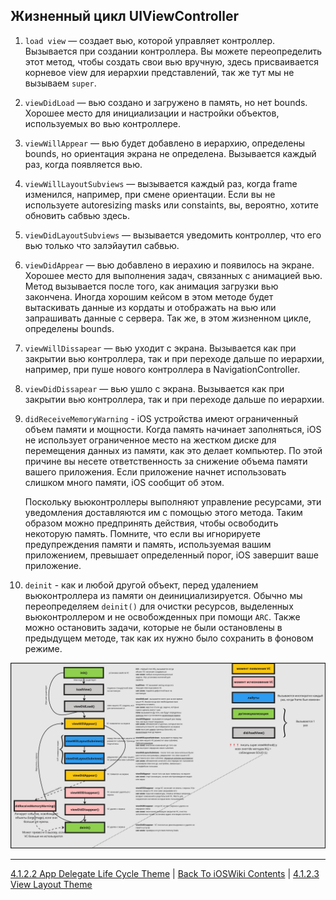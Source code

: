 ## Жизненный цикл UIViewController

1. `load view` — создает вью, которой управляет контроллер. Вызывается при создании контроллера. Вы можете переопределить этот метод, чтобы создать свои вью вручную, здесь присваивается корневое view для иерархии представлений, так же тут мы не вызываем `super`.
2. `viewDidLoad` — вью создано и загружено в память, но нет bounds. Хорошее место для инициализации и настройки объектов, используемых во вью контроллере.
3. `viewWillAppear` — вью будет добавлено в иерархию, определены bounds, но ориентация экрана не определена. Вызывается каждый раз, когда появляется вью.
4. `viewWillLayoutSubviews` — вызывается каждый раз, когда frame изменился, например, при смене ориентации. Если вы не используете autoresizing masks или constaints, вы, вероятно, хотите обновить сабвью здесь.
5. `viewDidLayoutSubviews` — вызывается уведомить контроллер, что его вью только что залэйаутил сабвью.
6. `viewDidAppear` — вью добавлено в иерахию и появилось на экране. Хорошее место для выполнения задач, связанных с анимацией вью. Метод вызывается после того, как анимация загрузки вью закончена. 
Иногда хорошим кейсом в этом методе будет вытаскивать данные из кордаты и отображать на вью или запрашивать данные с сервера.
Так же, в этом жизненном цикле, определены bounds.
7. `viewWillDissapear` — вью уходит с экрана. Вызывается как при закрытии вью контроллера, так и при переходе дальше по иерархии, например, при пуше нового контроллера в NavigationController.
8. `viewDidDissapear` — вью ушло с экрана. Вызывается как при закрытии вью контроллера, так и при переходе дальше по иерархии.
9. `didReceiveMemoryWarning` - iOS устройства имеют ограниченный объем памяти и мощности. Когда память начинает заполняться, iOS не использует ограниченное место на жестком диске для перемещения данных из памяти, как это делает компьютер. По этой причине вы несете ответственность за снижение объема памяти вашего приложения. Если приложение начнет использовать слишком много памяти, iOS сообщит об этом.

    Поскольку вьюконтроллеры выполняют управление ресурсами, эти уведомления доставляются им с помощью этого метода. Таким образом можно предпринять действия, чтобы освободить некоторую память. Помните, что если вы игнорируете предупреждения памяти и память, используемая вашим приложением, превышает определенный порог, iOS завершит ваше приложение.


10. `deinit` - как и любой другой объект, перед удалением вьюконтроллера из памяти он деинициализируется. Обычно мы переопределяем `deinit()` для очистки ресурсов, выделенных вьюконтроллером и не освобожденных при помощи `ARC`. Также можно остановить задачи, которые не были остановлены в предыдущем методе, так как их нужно было сохранить в фоновом режиме.

<p align="center" width="100%">
    <img src="https://raw.githubusercontent.com/eldaroid/pictures/master/iOSWiki/Frameworks/UIKit/ViewControllerLifeCycle.jpg">
</p>

---

[4.1.2.2 App Delegate Life Cycle Theme](./4.1.2.2%20AppDelegateLifeCycle.md) | [Back To iOSWiki Contents](https://github.com/eldaroid/iOSWiki) | [4.1.2.3 View Layout Theme](./4.1.2.4%20ViewLayout.md)
